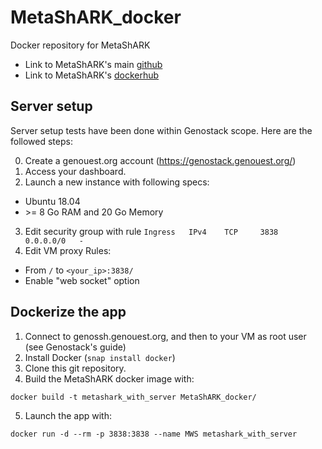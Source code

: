 # MetaShARK_docker
Docker repository for MetaShARK

* Link to MetaShARK's main [github](https://github.com/earnaud/MetaShARK-v2/tree/dev)
* Link to MetaShARK's [dockerhub](https://hub.docker.com/r/eliearnaud/metashark)

## Server setup

Server setup tests have been done within Genostack scope. Here are the followed steps:

0. Create a genouest.org account (https://genostack.genouest.org/)
1. Access your dashboard.
2. Launch a new instance with following specs:
  * Ubuntu 18.04
  * \>= 8 Go RAM and 20 Go Memory
3. Edit security group with rule `Ingress 	IPv4 	TCP 	3838 	0.0.0.0/0 	- ` 
4. Edit VM proxy Rules:
  * From `/` to `<your_ip>:3838/`
  * Enable "web socket" option

## Dockerize the app

1. Connect to genossh.genouest.org, and then to your VM as root user (see Genostack's guide)
2. Install Docker (`snap install docker`)
3. Clone this git repository.
4. Build the MetaShARK docker image with:
```
docker build -t metashark_with_server MetaShARK_docker/
```
5. Launch the app with: 
```
docker run -d --rm -p 3838:3838 --name MWS metashark_with_server
```

